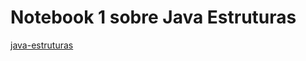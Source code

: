# Notebook 1 sobre Java Estruturas
[java-estruturas](notebook/lab02-java-estruturas-ra239084.ipynb)
